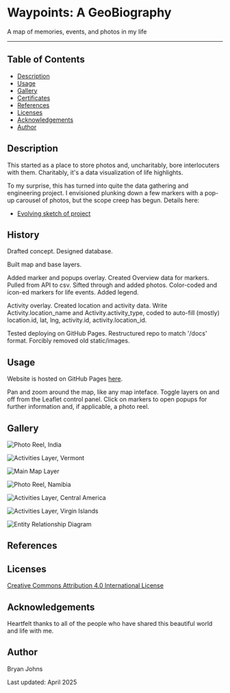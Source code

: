 # Waypoints: A GeoBiography
A map of memories, events, and photos in my life

---

## Table of Contents

- [Description](#description)
- [Usage](#usage)
- [Gallery](#gallery)
- [Certificates](#certificates)
- [References](#references)
- [Licenses](#licenses)
- [Acknowledgements](#acknowledgements)
- [Author](#author)

## Description

This started as a place to store photos and, uncharitably, bore interlocuters with them. Charitably, it's a data visualization of life highlights.

To my surprise, this has turned into quite the data gathering and engineering project. I envisioned plunking down a few markers with a pop-up carousel of photos, but the scope creep has begun. Details here:

- [Evolving sketch of project](data_dictionary.md)

## History

Drafted concept. Designed database.

Built map and base layers. 

Added marker and popups overlay. Created Overview data for markers. Pulled from API to csv. Sifted through and added photos. Color-coded and icon-ed markers for life events. Added legend.

Activity overlay. Created location and activity data. Write Activity.location_name and Activity.activity_type, coded to auto-fill (mostly) location.id, lat, lng, activity.id, activity.location_id.

Tested deploying on GitHub Pages. Restructured repo to match '/docs' format. Forcibly removed old static/images.

## Usage

Website is hosted on GitHub Pages [here](https://johbry17.github.io/Waypoints-A-GeoBiography/).

Pan and zoom around the map, like any map inteface. Toggle layers on and off from the Leaflet control panel. Click on markers to open popups for further information and, if applicable, a photo reel.

## Gallery

![Photo Reel, India](./resources/images/photo_reel_india.png)

![Activities Layer, Vermont](./resources/images/activities_vt.png)

![Main Map Layer](./resources/images/main_markers.png)

![Photo Reel, Namibia](./resources/images/photo_reel_namibia.png)

![Activities Layer, Central America](./resources/images/activities_central_america.png)

![Activities Layer, Virgin Islands](./resources/images/activities_stj.png)

![Entity Relationship Diagram](./resources/images/ERD.png)

## References



## Licenses

[Creative Commons Attribution 4.0 International License](http://creativecommons.org/licenses/by/4.0/)

## Acknowledgements

Heartfelt thanks to all of the people who have shared this beautiful world and life with me.

## Author

Bryan Johns

Last updated: <!-- START_DATE -->April 2025<!-- END_DATE -->
